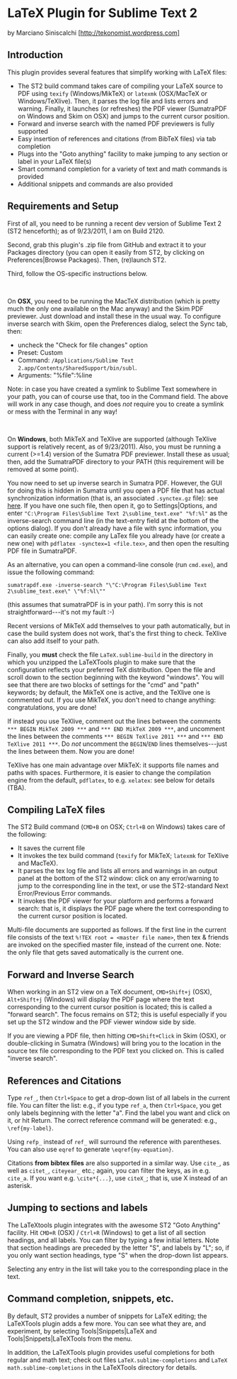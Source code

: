 LaTeX Plugin for Sublime Text 2
===============================

by Marciano Siniscalchi
[http://tekonomist.wordpress.com]

Introduction
------------
This plugin provides several features that simplify working with LaTeX files:

* The ST2 build command takes care of compiling your LaTeX source to PDF using `texify` (Windows/MikTeX) or `latexmk` (OSX/MacTeX or Windows/TeXlive). Then, it parses the log file and lists errors and warning. Finally, it launches (or refreshes) the PDF viewer (SumatraPDF on Windows and Skim on OSX) and jumps to the current cursor position.
* Forward and inverse search with the named PDF previewers is fully supported
* Easy insertion of references and citations (from BibTeX files) via tab completion
* Plugs into the "Goto anything" facility to make jumping to any section or label in your LaTeX file(s)
* Smart command completion for a variety of text and math commands is provided
* Additional snippets and commands are also provided

Requirements and Setup
----------------------

First of all, you need to be running a recent dev version of Sublime Text 2 (ST2 henceforth); as of 9/23/2011, I am on Build 2120. 

Second, grab this plugin's .zip file from GitHub and extract it to your Packages directory (you can open it easily from ST2, by clicking on Preferences|Browse Packages). Then, (re)launch ST2.

Third, follow the OS-specific instructions below.

<br>

On **OSX**, you need to be running the MacTeX distribution (which is pretty much the only one available on the Mac anyway) and the Skim PDF previewer. Just download and install these in the usual way. To configure inverse search with Skim, open the Preferences dialog, select the Sync tab, then:

* uncheck the "Check for file changes" option
* Preset: Custom
* Command: `/Applications/Sublime Text 2.app/Contents/SharedSupport/bin/subl`.
* Arguments: "%file":%line

Note: in case you have created a symlink to Sublime Text somewhere in your path, you can of course use that, too in the Command field. The above will work in any case though, and does *not* require you to create a symlink or mess with the Terminal in any way!

<br>

On **Windows**, both MikTeX and TeXlive are supported (although TeXlive support is relatively recent, as of 9/23/2011). Also, you must be running a current (>=1.4) version of the Sumatra PDF previewer. Install these as usual; then, add the SumatraPDF directory to your PATH (this requirement will be removed at some point). 

You now need to set up inverse search in Sumatra PDF. However, the GUI for doing this is hidden in Sumatra until you open a PDF file that has actual synchronization information (that is, an associated `.synctex.gz` file): see [here](http://forums.fofou.org/sumatrapdf/topic?id=2026321). If you have one such file, then open it, go to Settings|Options, and enter `"C:\Program Files\Sublime Text 2\sublime_text.exe" "%f:%l"` as the inverse-search command line (in the text-entry field at the bottom of the options dialog). If you don't already have a file with sync information, you can easily create one: compile any LaTex file you already have (or create a new one) with `pdflatex -synctex=1 <file.tex>`, and then open the resulting PDF file in SumatraPDF. 

As an alternative, you can open a command-line console (run `cmd.exe`), and issue the following command:

	sumatrapdf.exe -inverse-search "\"C:\Program Files\Sublime Text 2\sublime_text.exe\" \"%f:%l\""

(this assumes that sumatraPDF is in your path). I'm sorry this is not straightforward---it's not my fault :-)

Recent versions of MikTeX add themselves to your path automatically, but in case the build system does not work, that's the first thing to check. TeXlive can also add itself to your path.

Finally, you **must** check the file `LaTeX.sublime-build` in the directory in which you unzipped the LaTeXTools plugin to make sure that the configuration reflects your preferred TeX distribution. Open the file and scroll down to the section beginning with the keyword "windows". You will see that there are two blocks of settings for the "cmd" and "path" keywords; by default, the MikTeX one is active, and the TeXlive one is commented out. If you use MikTeX, you don't need to change anything: congratulations, you are done!

If instead you use TeXlive, comment out the lines between the comments `*** BEGIN MikTeX 2009 ***` and `*** END MikTeX 2009 ***`, and uncomment the lines between the comments `*** BEGIN TeXlive 2011 ***` and `*** END TeXlive 2011 ***`. Do *not* uncomment the `BEGIN`/`END` lines themselves---just the lines between them. Now you are done!

TeXlive has one main advantage over MikTeX: it supports file names and paths with spaces. Furthermore, it is easier to change the compilation engine from the default, `pdflatex`, to e.g. `xelatex`: see below for details (TBA).

Compiling LaTeX files
---------------------

The ST2 Build command (`CMD+B` on OSX; `Ctrl+B` on Windows) takes care of the following:

* It saves the current file
* It invokes the tex build command (`texify` for MikTeX; `latexmk` for TeXlive and MacTeX).
* It parses the tex log file and lists all errors and warnings in an output panel at the bottom of the ST2 window: click on any error/warning to jump to the corresponding line in the text, or use the ST2-standard Next Error/Previous Error commands.
* It invokes the PDF viewer for your platform and performs a forward search: that is, it displays the PDF page where the text corresponding to the current cursor position is located.

Multi-file documents are supported as follows. If the first line in the current file consists of the text `%!TEX root = <master file name>`, then tex & friends are invoked on the specified master file, instead of the current one. Note: the only file that gets saved automatically is the current one.


Forward and Inverse Search
---------------------------

When working in an ST2 view on a TeX document, `CMD+Shift+j` (OSX), `Alt+Shift+j` (Windows) will display the PDF page where the text corresponding to the current cursor position is located; this is called a "forward search". The focus remains on ST2; this is useful especially if you set up the ST2 window and the PDF viewer window side by side.

If you are viewing a PDF file, then hitting `CMD+Shift+Click` in Skim (OSX), or double-clicking in Sumatra (Windows) will bring you to the location in the source tex file corresponding to the PDF text you clicked on. This is called "inverse search".

References and Citations
------------------------

Type `ref_`, then `Ctrl+Space` to get a drop-down list of all labels in the current file. You can filter the list: e.g., if you type `ref_a`, then `Ctrl+Space`, you get only labels beginning with the letter "a". Find the label you want and click on it, or hit Return. The correct reference command will be generated: e.g., `\ref{my-label}`.

Using `refp_` instead of `ref_` will surround the reference with parentheses. You can also use `eqref` to generate `\eqref{my-equation}`.

Citations **from bibtex files** are also supported in a similar way. Use `cite_`, as well as `citet_`, `citeyear_` etc.; again, you can filter the keys, as in e.g. `cite_a`. If you want e.g. `\cite*{...}`, use `citeX_`; that is, use X instead of an asterisk.


Jumping to sections and labels
------------------------------

The LaTeXtools plugin integrates with the awesome ST2 "Goto Anything" facility. Hit `CMD+R` (OSX) / `Ctrl+R` (Windows) to get a list of all section headings, and all labels. You can filter by typing a few initial letters. Note that section headings are preceded by the letter "S", and labels by "L"; so, if you only want section headings, type "S" when the drop-down list appears.

Selecting any entry in the list will take you to the corresponding place in the text.

Command completion, snippets, etc.
----------------------------------

By default, ST2 provides a number of snippets for LaTeX editing; the LaTeXTools plugin adds a few more. You can see what they are, and experiment, by selecting Tools|Snippets|LaTeX and Tools|Snippets|LaTeXTools from the menu.

In addition, the LaTeXTools plugin provides useful completions for both regular and math text; check out files `LaTeX.sublime-completions` and `LaTeX math.sublime-completions` in the LaTeXTools directory for details.